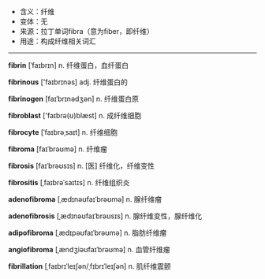 - <span class="definition">含义：纤维</span>
- <span class="definition">变体：无</span>
- <span class="definition">来源：拉丁单词fibra（意为fiber，即纤维）</span>
- <span class="definition">用途：构成纤维相关词汇</span>

---

<span class="vocabulary">**fibrin**</span> [ˈfaɪbrɪn] n. 纤维蛋白，血纤蛋白

<span class="vocabulary">**fibrinous**</span> ['faɪbrɪnəs] adj. 纤维蛋白的

<span class="vocabulary">**fibrinogen**</span> [faɪˈbrɪnədʒən] n. 纤维蛋白原  

<span class="vocabulary">**fibroblast**</span> ['faɪbrə(ʊ)blæst] n. 成纤维细胞

<span class="vocabulary">**fibrocyte**</span> [ˈfaɪbrəˌsaɪt] n. 纤维细胞

<span class="vocabulary">**fibroma**</span> [faɪˈbrəʊmə] n. 纤维瘤

<span class="vocabulary">**fibrosis**</span> [faɪˈbrəʊsɪs] n. [医] 纤维化，纤维变性

<span class="vocabulary">**fibrositis**</span> [ˌfaɪbrəˈsaɪtɪs] n. 纤维组织炎

<span class="vocabulary">**adenofibroma**</span> [ˌædɪnəʊfaɪˈbrəʊmə] n. 腺纤维瘤

<span class="vocabulary">**adenofibrosis**</span> [ˌædɪnəʊfaɪˈbrəʊsɪs] n. 腺纤维变性，腺纤维化

<span class="vocabulary">**adipofibroma**</span> [ˌædɪpəʊfaɪˈbrəʊmə] n. 脂肪纤维瘤

<span class="vocabulary">**angiofibroma**</span> [ˌændʒiəʊfaɪˈbrəʊmə] n. 血管纤维瘤

<span class="vocabulary">**fibrillation**</span> [ˌfaɪbrɪˈleɪʃən/ˌfɪbrɪˈleɪʃən] n. 肌纤维震颤

